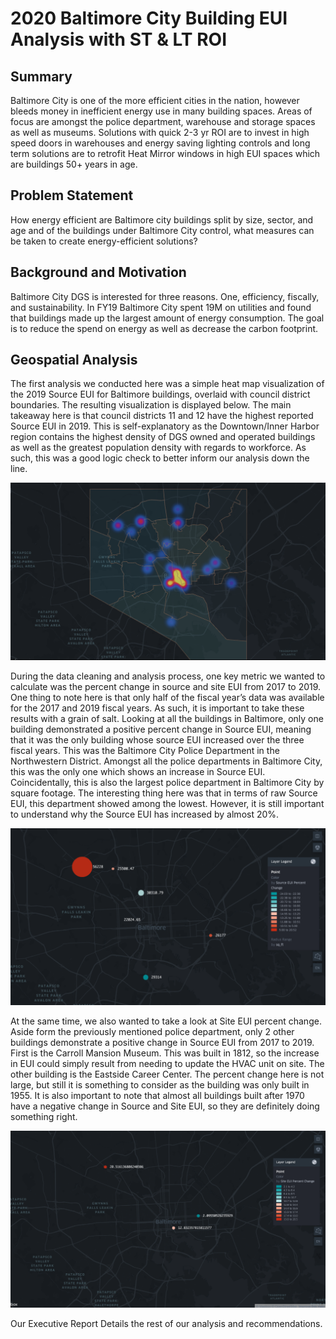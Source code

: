 # 2020 Baltimore City Building EUI Analysis with ST & LT ROI

## Summary 
Baltimore City is one of the more efficient cities in the nation, however bleeds money in inefficient energy use in many building spaces. Areas of focus are amongst the police department, warehouse and storage spaces as well as museums. Solutions with quick 2-3 yr ROI are to invest in high speed doors in warehouses and energy saving lighting controls and long term solutions are to retrofit Heat Mirror windows in high EUI spaces which are buildings 50+ years in age.  

## Problem Statement
How energy efficient are Baltimore city buildings split by size, sector, and age and of the buildings under Baltimore City control, what measures can be taken to create energy-efficient solutions? 

## Background and Motivation
Baltimore City DGS is interested for three reasons. One, efficiency, fiscally, and sustainability. In FY19 Baltimore City spent 19M on utilities and found that buildings made up the largest amount of energy consumption. The goal is to reduce the spend on energy as well as decrease the carbon footprint. 

## Geospatial Analysis
The first analysis we conducted here was a simple heat map visualization of the 2019 Source EUI for Baltimore buildings, overlaid with council district boundaries. The resulting visualization is displayed below. The main takeaway here is that council districts 11 and 12 have the highest reported Source EUI in 2019. This is self-explanatory as the Downtown/Inner Harbor region contains the highest density of DGS owned and operated buildings as well as the greatest population density with regards to workforce. As such, this was a good logic check to better inform our analysis down the line.

![](https://github.com/bdmello1/BaltimoreCityDGS_EUI_efficiency/blob/master/Images/Screen%20Shot%202020-05-15%20at%2010.26.27%20PM.png)

During the data cleaning and analysis process, one key metric we wanted to calculate was the percent change in source and site EUI from 2017 to 2019. One thing to note here is that only half of the fiscal year’s data was available for the 2017 and 2019 fiscal years. As such, it is important to take these results with a grain of salt. Looking at all the buildings in Baltimore, only one building demonstrated a positive percent change in Source EUI, meaning that it was the only building whose source EUI increased over the three fiscal years. This was the Baltimore City Police Department in the Northwestern District. Amongst all the police departments in Baltimore City, this was the only one which shows an increase in Source EUI. Coincidentally, this is also the largest police department in Baltimore City by square footage. The interesting thing here was that in terms of raw Source EUI, this department showed among the lowest. However, it is still important to understand why the Source EUI has increased by almost 20%.

![](https://github.com/bdmello1/BaltimoreCityDGS_EUI_efficiency/blob/master/Images/Screen%20Shot%202020-05-15%20at%2010.26.38%20PM.png)

At the same time, we also wanted to take a look at Site EUI percent change. Aside form the previously mentioned police department, only 2 other buildings demonstrate a positive change in Source EUI from 2017 to 2019. First is the Carroll Mansion Museum. This was built in 1812, so the increase in EUI could simply result from needing to update the HVAC unit on site. The other building is the Eastside Career Center. The percent change here is not large, but still it is something to consider as the building was only built in 1955. It is also important to note that almost all buildings built after 1970 have a negative change in Source and Site EUI, so they are definitely doing something right. 

![](https://github.com/bdmello1/BaltimoreCityDGS_EUI_efficiency/blob/master/Images/Screen%20Shot%202020-05-15%20at%2010.26.49%20PM.png)

Our Executive Report Details the rest of our analysis and recommendations.

